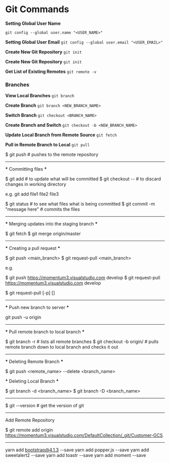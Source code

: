 # Git Commands

**Setting Global User Name**

`git config --global user.name "<USER_NAME>"`

**Setting Global User Email**
`git config --global user.email "<USER_EMAIL>"`

**Create New Git Repository**
`git init`

**Create New Git Repository**
`git init`

**Get List of Existing Remotes**
`git remote -v`

### Branches

**View Local Branches**
`git branch`

**Create Branch**
`git branch <NEW_BRANCH_NAME>`

**Switch Branch**
`git checkout <BRANCH_NAME>`

**Create Branch and Switch**
`git checkout -b <NEW_BRANCH_NAME>`

**Update Local Branch from Remote Source**
`git fetch`

**Pull in Remote Branch to Local**
`git pull`

\$ git push # pushes to the remote repository

---

**\*** Committing files **\***

$ git add <file>                                                  # to update what will be committed
$ git checkout -- <file> # to discard changes in working directory

e.g. git add file1 file2 file3

$ git status                                                      # to see what files what is being committed
$ git commit -m "message here" # commits the files

---

**\*** Merging updates into the staging branch **\***

$ git fetch
$ git merge origin/master

---

**\*** Creating a pull request **\***

$ git push <url> <main_branch>
$ git request-pull <url> <main_branch>

e.g.

$ git push https://momentum3.visualstudio.com develop
$ git request-pull https://momentum3.visualstudio.com develop

\$ git request-pull [-p] <start> <url> [<end>]

---

**\*** Push new branch to server **\***

git push -u origin <branch>

---

**\*** Pull remote branch to local branch **\***

$ git branch -r                                                   # lists all remote branches
$ git checkout -b <local-branch-name> origin/<remote-branch-name> # pulls remote branch down to local branch and checks it out

---

**\*** Deleting Remote Branch **\***

\$ git push <remote_name> --delete <branch_name>

**\*** Deleting Local Branch **\***

$ git branch -d <branch_name>
$ git branch -D <branch_name>

---

\$ git --version # get the version of git

---

Add Remote Repository

\$ git remote add origin https://momentum3.visualstudio.com/DefaultCollection/_git/Customer-GCS

---

yarn add bootstrap@4.1.3 --save
yarn add popper.js --save
yarn add sweetalert2 --save
yarn add toastr --save
yarn add moment --save
